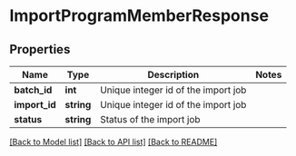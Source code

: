 # ImportProgramMemberResponse

## Properties

Name | Type | Description | Notes
------------ | ------------- | ------------- | -------------
**batch_id** | **int** | Unique integer id of the import job | 
**import_id** | **string** | Unique integer id of the import job | 
**status** | **string** | Status of the import job | 

[[Back to Model list]](../README.md#documentation-for-models) [[Back to API list]](../README.md#documentation-for-api-endpoints) [[Back to README]](../README.md)
